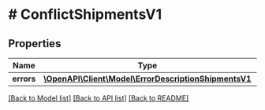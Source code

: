 # # ConflictShipmentsV1

## Properties

Name | Type | Description | Notes
------------ | ------------- | ------------- | -------------
**errors** | [**\OpenAPI\Client\Model\ErrorDescriptionShipmentsV1**](ErrorDescriptionShipmentsV1.md) |  | [optional]

[[Back to Model list]](../../README.md#models) [[Back to API list]](../../README.md#endpoints) [[Back to README]](../../README.md)
